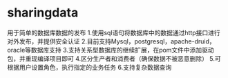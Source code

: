 # sharingdata
用于简单的数据库数据的发布
1.使用sql语句将数据库中的数据通过http接口进行对外发布，并提供安全认证
2.目前支持Mysql，postgresql，apache-druid，oracle等数据库支持
3.支持关系型数据库的继续扩展，在pom文件中添加驱动包，并重现编译项目即可
4.区分生产者和消费者（确保数据不被恶意删除）
5.可根据用户设置角色，执行指定的业务任务
6.支持复杂数据查询
